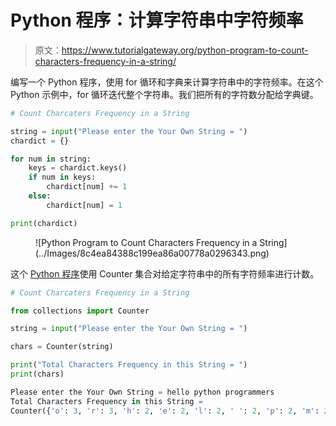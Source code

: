 # Python 程序：计算字符串中字符频率

> 原文：<https://www.tutorialgateway.org/python-program-to-count-characters-frequency-in-a-string/>

编写一个 Python 程序，使用 for 循环和字典来计算字符串中的字符频率。在这个 Python 示例中，for 循环迭代整个字符串。我们把所有的字符数分配给字典键。

```py
# Count Charcaters Frequency in a String

string = input("Please enter the Your Own String = ")
chardict = {}

for num in string:
    keys = chardict.keys()
    if num in keys:
        chardict[num] += 1
    else:
        chardict[num] = 1

print(chardict)
```

<figure class="wp-block-image size-large">![Python Program to Count Characters Frequency in a String](../Images/8c4ea84388c199ea86a00778a0296343.png)</figure>

这个 [Python 程序](https://www.tutorialgateway.org/python-programming-examples/)使用 Counter 集合对给定字符串中的所有字符频率进行计数。

```py
# Count Charcaters Frequency in a String

from collections import Counter

string = input("Please enter the Your Own String = ")

chars = Counter(string)

print("Total Characters Frequency in this String = ")
print(chars)
```

```py
Please enter the Your Own String = hello python programmers
Total Characters Frequency in this String = 
Counter({'o': 3, 'r': 3, 'h': 2, 'e': 2, 'l': 2, ' ': 2, 'p': 2, 'm': 2, 'y': 1, 't': 1, 'n': 1, 'g': 1, 'a': 1, 's': 1})
```